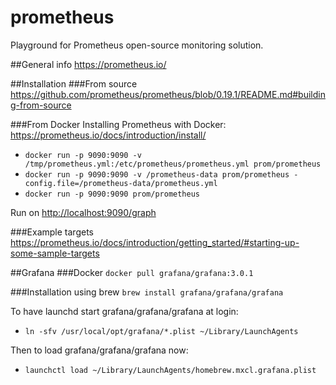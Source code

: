 # prometheus
Playground for Prometheus open-source monitoring solution.

##General info
https://prometheus.io/


##Installation
###From source
https://github.com/prometheus/prometheus/blob/0.19.1/README.md#building-from-source

###From Docker
Installing Prometheus with Docker: https://prometheus.io/docs/introduction/install/
* `docker run -p 9090:9090 -v /tmp/prometheus.yml:/etc/prometheus/prometheus.yml prom/prometheus`
* `docker run -p 9090:9090 -v /prometheus-data prom/prometheus -config.file=/prometheus-data/prometheus.yml`
* `docker run -p 9090:9090 prom/prometheus`

Run on [http://localhost:9090/graph](http://localhost:9090/graph)

###Example targets
https://prometheus.io/docs/introduction/getting_started/#starting-up-some-sample-targets


##Grafana
###Docker
`docker pull grafana/grafana:3.0.1`

###Installation using brew
`brew install grafana/grafana/grafana`

To have launchd start grafana/grafana/grafana at login:
* `ln -sfv /usr/local/opt/grafana/*.plist ~/Library/LaunchAgents`

Then to load grafana/grafana/grafana now:
* `launchctl load ~/Library/LaunchAgents/homebrew.mxcl.grafana.plist`
